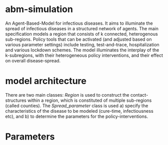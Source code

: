# abm-simulation

An Agent-Based-Model for infectious diseases. 
It aims to illuminate the spread of infectious diseases in a structured network of agents. 
The main specification models a region that consists of k connected, heterogenous sub-regions. 
Policy tools that can be activated (and adjusted based on various parameter settings) include testing, test-and-trace, hospitalization and various lockdown schemes. The model illuminates the interplay of the k-subregions, with their heterogeneous policy interventions, and their effect on overall disease-spread. 

# model architecture
There are two main classes: *Region* is used to construct the contact-structures within a region, which is constituted of 
multiple sub-regions (called counties). The *Spread_parameter* class is used a) specify the characteristics of the disease to be modeled (cure-time, infectiousness etc), 
and b) to determine the parameters for the policy-interventions.

# Parameters


